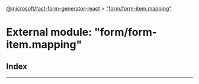 [@microsoft/fast-form-generator-react](../README.md) > ["form/form-item.mapping"](../modules/_form_form_item_mapping_.md)

# External module: "form/form-item.mapping"

## Index

---

